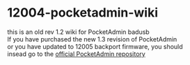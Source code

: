 # 12004-pocketadmin-wiki  
this is an old rev 1.2 wiki for PocketAdmin badusb  
If you have purchased the new 1.3 revision of PocketAdmin  
or you have updated to 12005 backport firmware, you should  
insead go to the [official PocketAdmin repository](https://github.com/krakrukra/PocketAdmin)  

